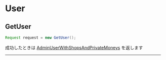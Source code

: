 # User

<a name="get-user"></a>
## GetUser

```JAVA
Request request = new GetUser();

```






成功したときは
[AdminUserWithShopsAndPrivateMoneys](./responses.md#admin-user-with-shops-and-private-moneys)
を返します


---



